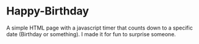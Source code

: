 # Happy-Birthday

A simple HTML page with a javascript timer that counts down to a specific date (Birthday or something). I made it for fun to surprise someone.
